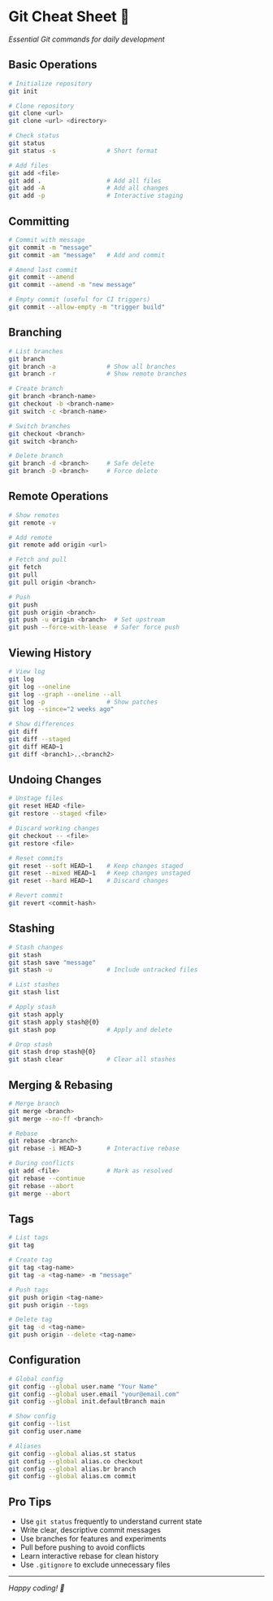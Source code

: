 # Git Cheat Sheet 🔧

*Essential Git commands for daily development*

## Basic Operations

```bash
# Initialize repository
git init

# Clone repository
git clone <url>
git clone <url> <directory>

# Check status
git status
git status -s              # Short format

# Add files
git add <file>
git add .                  # Add all files
git add -A                 # Add all changes
git add -p                 # Interactive staging
```

## Committing

```bash
# Commit with message
git commit -m "message"
git commit -am "message"   # Add and commit

# Amend last commit
git commit --amend
git commit --amend -m "new message"

# Empty commit (useful for CI triggers)
git commit --allow-empty -m "trigger build"
```

## Branching

```bash
# List branches
git branch
git branch -a              # Show all branches
git branch -r              # Show remote branches

# Create branch
git branch <branch-name>
git checkout -b <branch-name>
git switch -c <branch-name>

# Switch branches
git checkout <branch>
git switch <branch>

# Delete branch
git branch -d <branch>     # Safe delete
git branch -D <branch>     # Force delete
```

## Remote Operations

```bash
# Show remotes
git remote -v

# Add remote
git remote add origin <url>

# Fetch and pull
git fetch
git pull
git pull origin <branch>

# Push
git push
git push origin <branch>
git push -u origin <branch>  # Set upstream
git push --force-with-lease  # Safer force push
```

## Viewing History

```bash
# View log
git log
git log --oneline
git log --graph --oneline --all
git log -p                 # Show patches
git log --since="2 weeks ago"

# Show differences
git diff
git diff --staged
git diff HEAD~1
git diff <branch1>..<branch2>
```

## Undoing Changes

```bash
# Unstage files
git reset HEAD <file>
git restore --staged <file>

# Discard working changes
git checkout -- <file>
git restore <file>

# Reset commits
git reset --soft HEAD~1    # Keep changes staged
git reset --mixed HEAD~1   # Keep changes unstaged
git reset --hard HEAD~1    # Discard changes

# Revert commit
git revert <commit-hash>
```

## Stashing

```bash
# Stash changes
git stash
git stash save "message"
git stash -u               # Include untracked files

# List stashes
git stash list

# Apply stash
git stash apply
git stash apply stash@{0}
git stash pop              # Apply and delete

# Drop stash
git stash drop stash@{0}
git stash clear            # Clear all stashes
```

## Merging & Rebasing

```bash
# Merge branch
git merge <branch>
git merge --no-ff <branch>

# Rebase
git rebase <branch>
git rebase -i HEAD~3       # Interactive rebase

# During conflicts
git add <file>             # Mark as resolved
git rebase --continue
git rebase --abort
git merge --abort
```

## Tags

```bash
# List tags
git tag

# Create tag
git tag <tag-name>
git tag -a <tag-name> -m "message"

# Push tags
git push origin <tag-name>
git push origin --tags

# Delete tag
git tag -d <tag-name>
git push origin --delete <tag-name>
```

## Configuration

```bash
# Global config
git config --global user.name "Your Name"
git config --global user.email "your@email.com"
git config --global init.defaultBranch main

# Show config
git config --list
git config user.name

# Aliases
git config --global alias.st status
git config --global alias.co checkout
git config --global alias.br branch
git config --global alias.cm commit
```

## Pro Tips

- Use `git status` frequently to understand current state
- Write clear, descriptive commit messages
- Use branches for features and experiments
- Pull before pushing to avoid conflicts
- Learn interactive rebase for clean history
- Use `.gitignore` to exclude unnecessary files

---

*Happy coding! 🚀* 